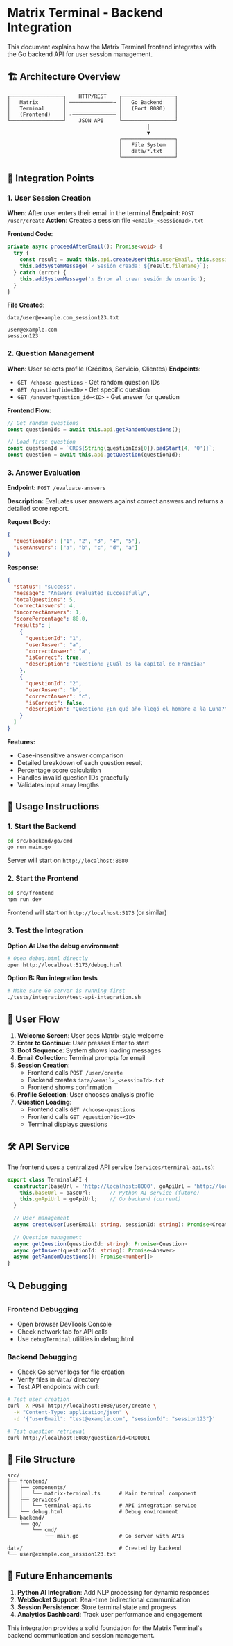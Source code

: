 # Matrix Terminal - Backend Integration

This document explains how the Matrix Terminal frontend integrates with the Go backend API for user session management.

## 🏗️ Architecture Overview

```
┌─────────────────┐    HTTP/REST    ┌─────────────────┐
│   Matrix        │ ──────────────→ │   Go Backend    │
│   Terminal      │                 │   (Port 8080)   │
│   (Frontend)    │ ←────────────── │                 │
└─────────────────┘    JSON API     └─────────────────┘
                                             │
                                             ▼
                                    ┌─────────────────┐
                                    │   File System   │
                                    │   data/*.txt    │
                                    └─────────────────┘
```

## 🔌 Integration Points

### 1. User Session Creation

**When**: After user enters their email in the terminal
**Endpoint**: `POST /user/create`
**Action**: Creates a session file `<email>_<sessionId>.txt`

**Frontend Code**:
```typescript
private async proceedAfterEmail(): Promise<void> {
  try {
    const result = await this.api.createUser(this.userEmail, this.sessionId);
    this.addSystemMessage(`✓ Sesión creada: ${result.filename}`);
  } catch (error) {
    this.addSystemMessage('⚠ Error al crear sesión de usuario');
  }
}
```

**File Created**:
```
data/user@example.com_session123.txt
```
```text
user@example.com
session123
```

### 2. Question Management

**When**: User selects profile (Créditos, Servicio, Clientes)
**Endpoints**: 
- `GET /choose-questions` - Get random question IDs
- `GET /question?id=<ID>` - Get specific question
- `GET /answer?question_id=<ID>` - Get answer for question

**Frontend Flow**:
```typescript
// Get random questions
const questionIds = await this.api.getRandomQuestions();

// Load first question
const questionId = `CRD${String(questionIds[0]).padStart(4, '0')}`;
const question = await this.api.getQuestion(questionId);
```

### 3. Answer Evaluation

**Endpoint:** `POST /evaluate-answers`

**Description:** Evaluates user answers against correct answers and returns a detailed score report.

**Request Body:**
```json
{
  "questionIds": ["1", "2", "3", "4", "5"],
  "userAnswers": ["a", "b", "c", "d", "a"]
}
```

**Response:**
```json
{
  "status": "success",
  "message": "Answers evaluated successfully",
  "totalQuestions": 5,
  "correctAnswers": 4,
  "incorrectAnswers": 1,
  "scorePercentage": 80.0,
  "results": [
    {
      "questionId": "1",
      "userAnswer": "a",
      "correctAnswer": "a",
      "isCorrect": true,
      "description": "Question: ¿Cuál es la capital de Francia?"
    },
    {
      "questionId": "2",
      "userAnswer": "b",
      "correctAnswer": "c",
      "isCorrect": false,
      "description": "Question: ¿En qué año llegó el hombre a la Luna?"
    }
  ]
}
```

**Features:**
- Case-insensitive answer comparison
- Detailed breakdown of each question result
- Percentage score calculation
- Handles invalid question IDs gracefully
- Validates input array lengths

## 🚀 Usage Instructions

### 1. Start the Backend

```bash
cd src/backend/go/cmd
go run main.go
```

Server will start on `http://localhost:8080`

### 2. Start the Frontend

```bash
cd src/frontend
npm run dev
```

Frontend will start on `http://localhost:5173` (or similar)

### 3. Test the Integration

**Option A: Use the debug environment**
```bash
# Open debug.html directly
open http://localhost:5173/debug.html
```

**Option B: Run integration tests**
```bash
# Make sure Go server is running first
./tests/integration/test-api-integration.sh
```

## 🔄 User Flow

1. **Welcome Screen**: User sees Matrix-style welcome
2. **Enter to Continue**: User presses Enter to start
3. **Boot Sequence**: System shows loading messages
4. **Email Collection**: Terminal prompts for email
5. **Session Creation**: 
   - Frontend calls `POST /user/create`
   - Backend creates `data/<email>_<sessionId>.txt`
   - Frontend shows confirmation
6. **Profile Selection**: User chooses analysis profile
7. **Question Loading**: 
   - Frontend calls `GET /choose-questions`
   - Frontend calls `GET /question?id=<ID>`
   - Terminal displays questions

## 🛠️ API Service

The frontend uses a centralized API service (`services/terminal-api.ts`):

```typescript
export class TerminalAPI {
  constructor(baseUrl = 'http://localhost:8000', goApiUrl = 'http://localhost:8080') {
    this.baseUrl = baseUrl;      // Python AI service (future)
    this.goApiUrl = goApiUrl;    // Go backend (current)
  }

  // User management
  async createUser(userEmail: string, sessionId: string): Promise<CreateUserResponse>
  
  // Question management  
  async getQuestion(questionId: string): Promise<Question>
  async getAnswer(questionId: string): Promise<Answer>
  async getRandomQuestions(): Promise<number[]>
}
```

## 🔍 Debugging

### Frontend Debugging
- Open browser DevTools Console
- Check network tab for API calls
- Use `debugTerminal` utilities in debug.html

### Backend Debugging
- Check Go server logs for file creation
- Verify files in `data/` directory
- Test API endpoints with curl:

```bash
# Test user creation
curl -X POST http://localhost:8080/user/create \
  -H "Content-Type: application/json" \
  -d '{"userEmail": "test@example.com", "sessionId": "session123"}'

# Test question retrieval
curl http://localhost:8080/question?id=CRD0001
```

## 📁 File Structure

```
src/
├── frontend/
│   ├── components/
│   │   └── matrix-terminal.ts      # Main terminal component
│   ├── services/
│   │   └── terminal-api.ts         # API integration service
│   └── debug.html                  # Debug environment
└── backend/
    └── go/
        └── cmd/
            └── main.go             # Go server with APIs

data/                               # Created by backend
└── user@example.com_session123.txt
```

## 🔮 Future Enhancements

1. **Python AI Integration**: Add NLP processing for dynamic responses
2. **WebSocket Support**: Real-time bidirectional communication
3. **Session Persistence**: Store terminal state and progress
4. **Analytics Dashboard**: Track user performance and engagement

This integration provides a solid foundation for the Matrix Terminal's backend communication and session management.

